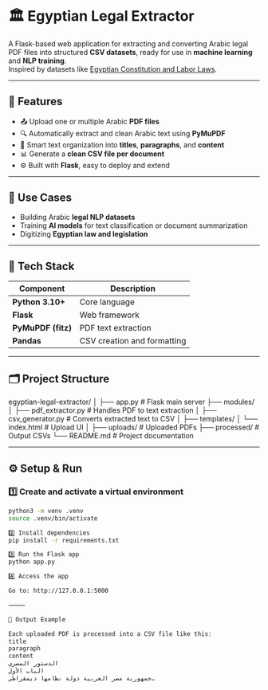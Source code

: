 # 🏛️ Egyptian Legal Extractor

A Flask-based web application for extracting and converting Arabic legal PDF files into structured **CSV datasets**, ready for use in **machine learning** and **NLP training**.  
Inspired by datasets like [Egyptian Constitution and Labor Laws](https://www.kaggle.com/datasets/hemalone/egyptian-constitution-and-labor-laws).

---

## 🚀 Features

- 📤 Upload one or multiple Arabic **PDF files**
- 🔍 Automatically extract and clean Arabic text using **PyMuPDF**
- 🧹 Smart text organization into **titles**, **paragraphs**, and **content**
- 📊 Generate a **clean CSV file per document**
- ⚙️ Built with **Flask**, easy to deploy and extend

---

## 🧠 Use Cases

- Building Arabic **legal NLP datasets**
- Training **AI models** for text classification or document summarization
- Digitizing **Egyptian law and legislation**

---

## 🧩 Tech Stack

| Component | Description |
|------------|--------------|
| **Python 3.10+** | Core language |
| **Flask** | Web framework |
| **PyMuPDF (fitz)** | PDF text extraction |
| **Pandas** | CSV creation and formatting |

---

## 🗂️ Project Structure

egyptian-legal-extractor/
│
├── app.py                   # Flask main server
├── modules/
│   ├── pdf_extractor.py     # Handles PDF to text extraction
│   ├── csv_generator.py     # Converts extracted text to CSV
│
├── templates/
│   └── index.html           # Upload UI
│
├── uploads/                 # Uploaded PDFs
├── processed/               # Output CSVs
└── README.md                # Project documentation

---

## ⚙️ Setup & Run

### 1️⃣ Create and activate a virtual environment
```bash
python3 -m venv .venv
source .venv/bin/activate

2️⃣ Install dependencies
pip install -r requirements.txt

3️⃣ Run the Flask app
python app.py

4️⃣ Access the app

Go to: http://127.0.0.1:5000

⸻

🧾 Output Example

Each uploaded PDF is processed into a CSV file like this:
title
paragraph
content
الدستور المصري
الباب الأول
جمهورية مصر العربية دولة نظامها ديمقراطي…
